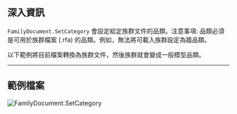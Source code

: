 ## 深入資訊
`FamilyDocument.SetCategory` 會設定給定族群文件的品類。注意事項: 品類必須是可用於族群檔案 (.rfa) 的品類。例如，無法將可載入族群設定為牆品類。

以下範例將目前檔案轉換為族群文件，然後族群就會變成一般模型品類。
___
## 範例檔案

![FamilyDocument.SetCategory](./Revit.Application.FamilyDocument.SetCategory_img.jpg)
